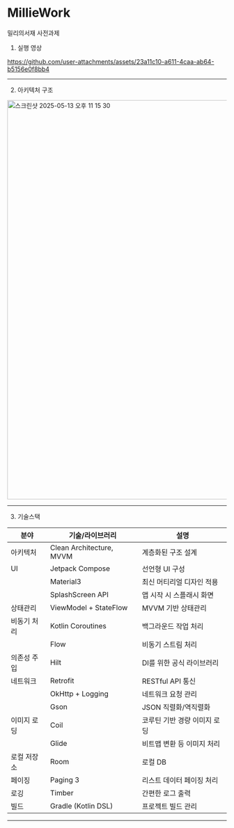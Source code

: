 # MillieWork
밀리의서재 사전과제

1. 실행 영상 

https://github.com/user-attachments/assets/23a11c10-a611-4caa-ab64-b5156e0f8bb4

-----------------------------------------------------------------------------------------------------------------------------------------------


2. 아키텍처 구조

<img width="918" alt="스크린샷 2025-05-13 오후 11 15 30" src="https://github.com/user-attachments/assets/25933088-25cd-495c-abc3-369e8afc6fa3" />

-----------------------------------------------------------------------------------------------------------------------------------------------

3. 기술스택

| 분야     | 기술/라이브러리                 | 설명                     |
| ------ | ------------------------ | ---------------------- |
| 아키텍처   | Clean Architecture, MVVM | 계층화된 구조 설계             |
| UI     | Jetpack Compose          | 선언형 UI 구성              |
|        | Material3                | 최신 머티리얼 디자인 적용         |
|        | SplashScreen API         | 앱 시작 시 스플래시 화면         |
| 상태관리   | ViewModel + StateFlow    | MVVM 기반 상태관리           |
| 비동기 처리 | Kotlin Coroutines        | 백그라운드 작업 처리            |
|        | Flow                     | 비동기 스트림 처리             |
| 의존성 주입 | Hilt                     | DI를 위한 공식 라이브러리        |
| 네트워크   | Retrofit                 | RESTful API 통신         |
|        | OkHttp + Logging         | 네트워크 요청 관리             |
|        | Gson                     | JSON 직렬화/역직렬화          |
| 이미지 로딩 | Coil                     | 코루틴 기반 경량 이미지 로딩       |
|        | Glide                      | 비트맵 변환 등 이미지 처리             |
| 로컬 저장소 | Room                   | 로컬 DB |
| 페이징    | Paging 3                 | 리스트 데이터 페이징 처리         |
| 로깅     | Timber                   | 간편한 로그 출력              |
| 빌드     | Gradle (Kotlin DSL)      | 프로젝트 빌드 관리             |

-----------------------------------------------------------------------------------------------------------------------------------------------
